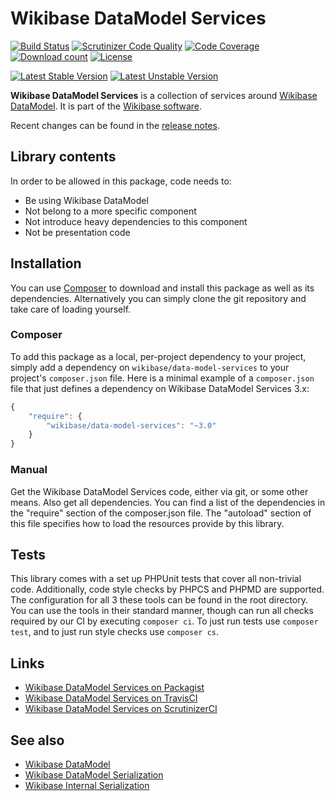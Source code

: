 # Wikibase DataModel Services

[![Build Status](https://secure.travis-ci.org/wmde/WikibaseDataModelServices.png?branch=master)](http://travis-ci.org/wmde/WikibaseDataModelServices)
[![Scrutinizer Code Quality](https://scrutinizer-ci.com/g/wmde/WikibaseDataModelServices/badges/quality-score.png?b=master)](https://scrutinizer-ci.com/g/wmde/WikibaseDataModelServices/?branch=master)
[![Code Coverage](https://scrutinizer-ci.com/g/wmde/WikibaseDataModelServices/badges/coverage.png?b=master)](https://scrutinizer-ci.com/g/wmde/WikibaseDataModelServices/?branch=master)
[![Download count](https://poser.pugx.org/wikibase/data-model-services/d/total.png)](https://packagist.org/packages/wikibase/data-model-services)
[![License](https://poser.pugx.org/wikibase/data-model-services/license.svg)](https://packagist.org/packages/wikibase/data-model-services)

[![Latest Stable Version](https://poser.pugx.org/wikibase/data-model-services/version.png)](https://packagist.org/packages/wikibase/data-model-services)
[![Latest Unstable Version](https://poser.pugx.org/wikibase/data-model-services/v/unstable.svg)](//packagist.org/packages/wikibase/data-model-services)

**Wikibase DataModel Services** is a collection of services around
[Wikibase DataModel](https://github.com/wmde/WikibaseDataModel).
It is part of the [Wikibase software](http://wikiba.se/).


Recent changes can be found in the [release notes](RELEASE-NOTES.md).

## Library contents

In order to be allowed in this package, code needs to:

* Be using Wikibase DataModel
* Not belong to a more specific component
* Not introduce heavy dependencies to this component
* Not be presentation code

## Installation

You can use [Composer](http://getcomposer.org/) to download and install
this package as well as its dependencies. Alternatively you can simply clone
the git repository and take care of loading yourself.

### Composer

To add this package as a local, per-project dependency to your project, simply add a
dependency on `wikibase/data-model-services` to your project's `composer.json` file.
Here is a minimal example of a `composer.json` file that just defines a dependency on
Wikibase DataModel Services 3.x:

```js
{
    "require": {
        "wikibase/data-model-services": "~3.0"
    }
}
```

### Manual

Get the Wikibase DataModel Services code, either via git, or some other means. Also get all dependencies.
You can find a list of the dependencies in the "require" section of the composer.json file.
The "autoload" section of this file specifies how to load the resources provide by this library.

## Tests

This library comes with a set up PHPUnit tests that cover all non-trivial code. Additionally, code
style checks by PHPCS and PHPMD are supported. The configuration for all 3 these tools can be found
in the root directory. You can use the tools in their standard manner, though can run all checks
required by our CI by executing `composer ci`. To just run tests use `composer test`, and to just
run style checks use `composer cs`.

## Links

* [Wikibase DataModel Services on Packagist](https://packagist.org/packages/wikibase/data-model-services)
* [Wikibase DataModel Services on TravisCI](https://travis-ci.org/wmde/WikibaseDataModelServices)
* [Wikibase DataModel Services on ScrutinizerCI](https://scrutinizer-ci.com/g/wmde/WikibaseDataModelServices)
 
## See also

* [Wikibase DataModel](https://github.com/wmde/WikibaseDataModel)
* [Wikibase DataModel Serialization](https://github.com/wmde/WikibaseDataModelSerialization)
* [Wikibase Internal Serialization](https://github.com/wmde/WikibaseInternalSerialization)


